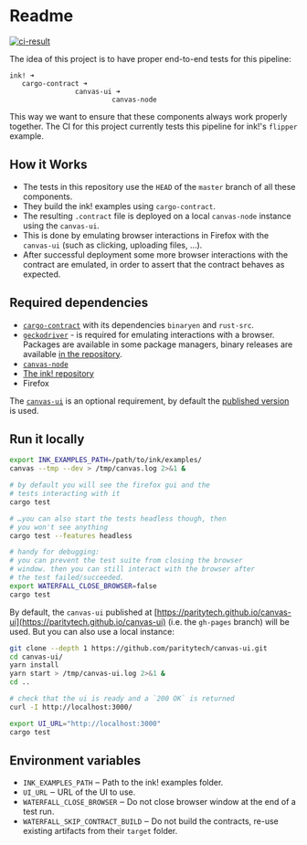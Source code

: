 # Readme

[![ci-result][a1]][a2]

[a1]: https://gitlab.parity.io/parity/ink/badges/master/pipeline.svg
[a2]: https://gitlab.parity.io/parity/ink/pipelines?ref=master

The idea of this project is to have proper end-to-end tests for this pipeline:
```
ink! ➜
   cargo-contract ➜
                canvas-ui ➜
                         canvas-node
```

This way we want to ensure that these components always work properly together.
The CI for this project currently tests this pipeline for ink!'s `flipper` example.


## How it Works

* The tests in this repository use the `HEAD` of the `master` branch of all these components.
* They build the ink! examples using `cargo-contract`.
* The resulting `.contract` file is deployed on a local `canvas-node` instance using
  the `canvas-ui`.
* This is done by emulating browser interactions in Firefox with the `canvas-ui` (such as
  clicking, uploading files, …).
* After successful deployment some more browser interactions with the contract are emulated,
  in order to assert that the contract behaves as expected.
  

## Required dependencies

* [`cargo-contract`](https://github.com/paritytech/cargo-contract#installation) with its dependencies
  `binaryen` and `rust-src`.
* [`geckodriver`](https://github.com/mozilla/geckodriver/) - is required for emulating interactions with
  a browser. Packages are available in some package managers, binary releases are available
  [in the repository](https://github.com/mozilla/geckodriver/releases).
* [`canvas-node`](https://paritytech.github.io/ink-docs/getting-started/setup#installing-the-canvas-node)
* [The ink! repository](https://github.com/paritytech/ink)
* Firefox

The [`canvas-ui`](https://github.com/paritytech/canvas-ui) is an optional requirement, by default
the [published version](https://paritytech.github.io/canvas-ui) is used.


## Run it locally

```bash
export INK_EXAMPLES_PATH=/path/to/ink/examples/
canvas --tmp --dev > /tmp/canvas.log 2>&1 &

# by default you will see the firefox gui and the
# tests interacting with it
cargo test 

# …you can also start the tests headless though, then
# you won't see anything
cargo test --features headless

# handy for debugging:
# you can prevent the test suite from closing the browser
# window. then you can still interact with the browser after
# the test failed/succeeded. 
export WATERFALL_CLOSE_BROWSER=false
cargo test
```

By default, the `canvas-ui` published at [https://paritytech.github.io/canvas-ui](https://paritytech.github.io/canvas-ui)
(i.e. the `gh-pages` branch) will be used. But you can also use a local instance:

```bash
git clone --depth 1 https://github.com/paritytech/canvas-ui.git
cd canvas-ui/
yarn install
yarn start > /tmp/canvas-ui.log 2>&1 &
cd ..

# check that the ui is ready and a `200 OK` is returned
curl -I http://localhost:3000/

export UI_URL="http://localhost:3000"
cargo test
```

## Environment variables

* `INK_EXAMPLES_PATH` ‒ Path to the ink! examples folder.
* `UI_URL` ‒ URL of the UI to use.
* `WATERFALL_CLOSE_BROWSER` ‒ Do not close browser window at the end of a test run.
* `WATERFALL_SKIP_CONTRACT_BUILD` ‒ Do not build the contracts, re-use existing artifacts
  from their `target` folder.
